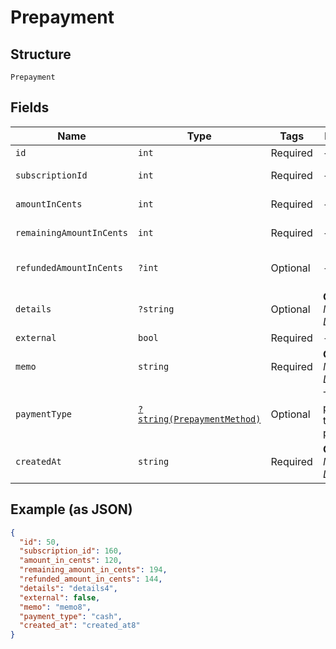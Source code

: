 
# Prepayment

## Structure

`Prepayment`

## Fields

| Name | Type | Tags | Description | Getter | Setter |
|  --- | --- | --- | --- | --- | --- |
| `id` | `int` | Required | - | getId(): int | setId(int id): void |
| `subscriptionId` | `int` | Required | - | getSubscriptionId(): int | setSubscriptionId(int subscriptionId): void |
| `amountInCents` | `int` | Required | - | getAmountInCents(): int | setAmountInCents(int amountInCents): void |
| `remainingAmountInCents` | `int` | Required | - | getRemainingAmountInCents(): int | setRemainingAmountInCents(int remainingAmountInCents): void |
| `refundedAmountInCents` | `?int` | Optional | - | getRefundedAmountInCents(): ?int | setRefundedAmountInCents(?int refundedAmountInCents): void |
| `details` | `?string` | Optional | **Constraints**: *Minimum Length*: `1` | getDetails(): ?string | setDetails(?string details): void |
| `external` | `bool` | Required | - | getExternal(): bool | setExternal(bool external): void |
| `memo` | `string` | Required | **Constraints**: *Minimum Length*: `1` | getMemo(): string | setMemo(string memo): void |
| `paymentType` | [`?string(PrepaymentMethod)`](../../doc/models/prepayment-method.md) | Optional | The payment type of the prepayment. | getPaymentType(): ?string | setPaymentType(?string paymentType): void |
| `createdAt` | `string` | Required | **Constraints**: *Minimum Length*: `1` | getCreatedAt(): string | setCreatedAt(string createdAt): void |

## Example (as JSON)

```json
{
  "id": 50,
  "subscription_id": 160,
  "amount_in_cents": 120,
  "remaining_amount_in_cents": 194,
  "refunded_amount_in_cents": 144,
  "details": "details4",
  "external": false,
  "memo": "memo8",
  "payment_type": "cash",
  "created_at": "created_at8"
}
```

